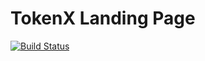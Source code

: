 # TokenX Landing Page
[![Build Status](https://travis-ci.org/TokenX/landing.svg?branch=master)](https://travis-ci.org/TokenX/landing)